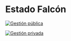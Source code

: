 # Estado Falcón

[![Gestión pública](/images/gestion/publica.png)](/docs/falcon/gestion-publica-falcon)

[![Gestión privada](/images/gestion/privada.png)](/docs/falcon/gestion-privada-falcon)